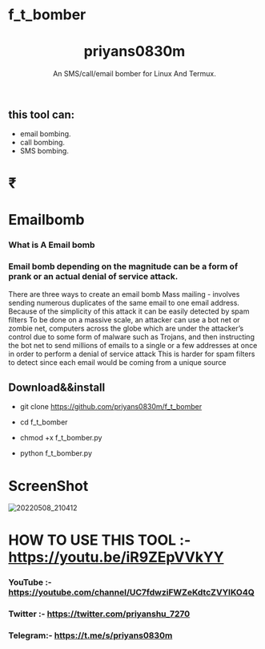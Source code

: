 # f_t_bomber

<h1 align="center">priyans0830m</h1>
<p align="center">An SMS/call/email bomber for Linux And Termux.</p><br>


## this tool can:
* email bombing. 
* call bombing.
* SMS bombing.

# ₹

# Emailbomb


### What is A Email bomb


### Email bomb depending on the magnitude can be a form of prank or an actual denial of service attack.
There are three ways to create an email bomb Mass mailing - involves sending numerous duplicates of the 
same email to one email address. Because of the simplicity of this attack it can be easily detected by spam filters
To be done on a massive scale, an attacker can use a bot net or zombie net, computers across the globe
which are under the attacker’s control due to some form of malware such as Trojans, and then instructing the bot net to
send millions of emails to a single or a few addresses at once in order to perform a denial of service attack
This is harder for spam filters to detect since each email would be coming from a unique source


## Download&&install

* git clone https://github.com/priyans0830m/f_t_bomber

* cd f_t_bomber

* chmod +x f_t_bomber.py

* python f_t_bomber.py

# ScreenShot


![20220508_210412](https://user-images.githubusercontent.com/97976765/167303625-b986829c-f41f-420d-b39f-ce73e13c092b.jpg)
 


# HOW TO USE THIS TOOL :- https://youtu.be/iR9ZEpVVkYY



### YouTube :- https://youtube.com/channel/UC7fdwziFWZeKdtcZVYIKO4Q
### Twitter :-  https://twitter.com/priyanshu_7270
### Telegram:- https://t.me/s/priyans0830m
### 
